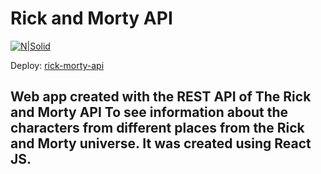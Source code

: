 # Rick and Morty API

[![N|Solid](https://miro.medium.com/max/1200/0*YL97wfsLRbZyCcyQ.jpg)](https://rick-and-morty-api-web.netlify.app/) 

Deploy: [rick-morty-api](https://rick-and-morty-api-web.netlify.app/) 

## Web app created with the REST API of The Rick and Morty API To see information about the characters from different places from the Rick and Morty universe. It was created using React JS.


